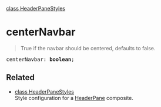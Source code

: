 [class HeaderPaneStyles](HeaderPaneStyles.md)

# centerNavbar

> True if the navbar should be centered, defaults to false.

<pre class="docgen_signature">centerNavbar: <b>boolean</b>;</pre>

## Related

- [<!--{ref:class}-->class HeaderPaneStyles](HeaderPaneStyles.md) \
    Style configuration for a [HeaderPane](HeaderPane.md) composite.
